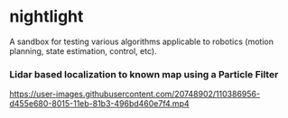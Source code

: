 # nightlight
A sandbox for testing various algorithms applicable to robotics (motion planning, state estimation, control, etc).

### Lidar based localization to known map using a Particle Filter
https://user-images.githubusercontent.com/20748902/110386956-d455e680-8015-11eb-81b3-496bd460e7f4.mp4

